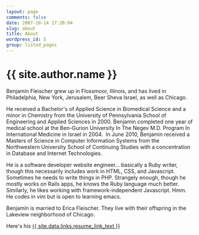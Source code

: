 ```yaml
---
layout: page
comments: false
date: 2007-10-14 17:20:04
slug: about
title: About
wordpress_id: 5
group: listed_pages
---
```


# {{ site.author.name }}

Benjamin Fleischer grew up in Flossmoor, Illinois, and has lived in Philadelphia, New York, Jerusalem, Beer Sheva Israel, as well as Chicago.

He received a Bachelor's of Applied Science in Biomedical Science and a minor in Chemistry from the University of Pennsylvania School of Engineering and Applied Sciences in 2000. Benjamin completed one year of medical school at the Ben-Gurion University In The Negev M.D. Program In International Medicine in Israel in 2004.  In June 2010, Benjamin received a Masters of Science in Computer Information Systems from the Northwestern University School of Continuing Studies with a concentration in Database and Internet Technologies.

He is a software developer website engineer... basically a Ruby writer, though this necessarily includes work in HTML, CSS, and Javascript.  Sometimes he needs to write things in PHP. Strangely enough, though he mostly works on Rails apps, he knows the Ruby language much better.  Similarly, he likes working with framework-independent Javascript. Hmm.  He codes in vim but is open to learning emacs.

Benjamin is married to Erica Fleischer. They live with their offspring in the Lakeview neighborhood of Chicago.

Here's his  <a href="{{ site.data.links.resume_link }}" target="_blank">{{ site.data.links.resume_link_text }}</a>
